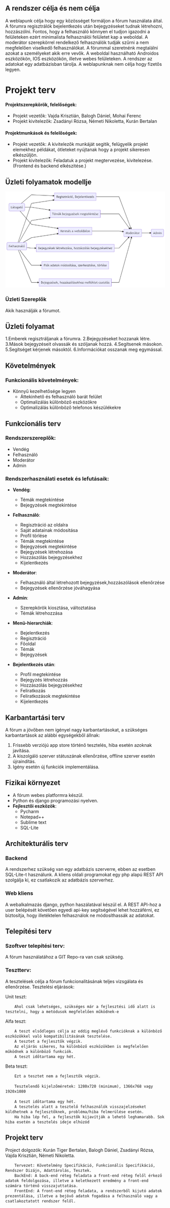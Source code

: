 ## **A rendszer célja és nem célja**

A weblapunk célja hogy egy közösséget formáljon a fórum használata által. A fórumra regisztrálók bejelentkezés után bejegyzéseket tudnak létrehozni, hozzászólni. Fontos, hogy a felhasználó könnyen el tudjon igazodni a felületeken ezért minimalista felhasználói felületet kap a weboldal. A moderátor szerepkörrel rendelkező felhasználók tudják szűrni a nem megfelelően viselkedő felhasználókat. A fórummal szeretnénk megtalálni azokat a személyeket akik erre vevők. A weboldal használható Androidos eszközökön, IOS eszközökön, illetve webes felületeken. A rendszer az adatokat egy adatbázisban tárolja.
A weblapunknak nem célja hogy fizetős legyen.

# Projekt terv

#### **Projektszerepkörök, felelőségek:**

- Projekt vezetők: Vajda Krisztián, Balogh Dániel, Mohai Ferenc
- Projekt kivitelezők: Zsadányi Rózsa, Németi Nikoletta, Kurán Bertalan
#### **Projektmunkások és felelőségek:**
- Projekt vezetők: A kivitelezők munkáját segitik, felügyelik projekt elemekhez példákat, ötleteket nyújtanak hogy a projekt sikeresen elkészüljön.
- Projekt kivitelezők: Feladatuk a projekt megtervezése, kivitelezése. (Frontend és backend elkészitése.)

## **Üzleti folyamatok modellje**

![](Képernyőtervek/Use-Case.png)

### Üzleti Szereplők

Akik használják a fórumot.

## **Üzleti folyamat**
1.Emberek regisztráljanak a fórumra.
2.Bejegyzéseket hozzanak létre.
3.Mások bejegyzéseit olvassák és szóljanak hozzá.
4.Segítsenek másokon.
5.Segítséget kérjenek másoktól.
6.Információkat osszanak meg egymással.
## **Követelmények**

### **Funkcionális követelmények:**
  - Könnyű kezelhetősége legyen
	- Áttekinhető és felhasználó barát felület
	- Optimalizálás különböző eszközökre
	- Optimalizálás különböző telefonos készülékekre

## **Funkcionális terv**

### Rendszerszereplők:
- Vendég
- Felhasználó
- Moderátor
- Admin

### Rendszerhasználati esetek és lefutásaik:
- **Vendég**:
	- Témák megtekintése
	- Bejegyzések megtekintése

- **Felhasználó**:
	- Regisztráció az oldalra
	- Saját adatainak módositása
	- Profil törlése
	- Témák megtekintése
	- Bejegyzések megtekintése
	- Bejegyzések létrehozása
	- Hozzászólás bejegyzésekhez
	- Kijelentkezés
	
- **Moderátor**:
	- Felhasználó által létrehozott bejegyzések,hozzászólások ellenőrzése
	- Bejegyzések ellenőrzése jóváhagyása

- **Admin**:
	- Szerepkörök kiosztása, változtatása
	- Témák létrehozzása
	
- **Menü-hierarchiák**:
	- Bejelentkezés
	- Regisztráció
	- Főoldal
	- Témák
	- Bejegyzések
	
- **Bejelentkezés után**:
	- Profil megtekintése
	- Bejegyzés létrehozzás
	- Hozzászólás bejegyzésekhez
	- Feliratkozás
	- Feliratkozások megtekintése
	- Kijelentkezés


## **Karbantartási terv**
A fórum a jövőben nem igényel nagy karbantartásokat, a szükséges karbantartások az 
alábbi egységekből állnak:

1. Frissebb verziójú app store történő tesztelés, hiba esetén azoknak javítása.
2. A kiszolgáló szerver státuszának ellenőrzése, offline szerver esetén újraindítás.
3. Igény esetén új funkciók implementálása.  

## **Fizikai környezet**

- A fórum webes platformra készül.
- Python és django programozási nyelven.
- **Fejlesztői eszközök**:
	- Pycharm
	- Notepad++
	- Sublime text
	- SQL-Lite 

## Architekturális terv

### Backend

A rendszerhez szükség van egy adatbázis szerverre,
ebben az esetben SQL-Lite-t használunk.
A kliens oldali programokat egy php alapú REST API szolgálja ki,
ez csatlakozik az adatbázis szerverhez.

### Web kliens

A webalkalmazás django, python haszálatával készül el.
A REST API-hoz a user belépését követően egyedi api-key segítségével
lehet hozzáférni, ez biztosítja, hogy illetéktelen felhasználok ne
módosíthassák az adatokat.

## **Telepítési terv**

### **Szoftver telepítési terv:**

A fórum használatához a GIT Repo-ra van csak szükség.

### **Tesztterv:**

A tesztelések célja a fórum funkcionalitásának teljes vizsgálata és ellenőrzése.
Tesztelési eljárások:

Unit teszt:

		Ahol csak lehetséges, szükséges már a fejlesztési idő alatt is tesztelni, hogy a metódusok megfelelően működnek-e
		
Alfa teszt:

		A teszt elsődleges célja az eddig meglévő funkcióknak a különböző eszközökkel való kompatibilitásának tesztelése. 
		A tesztet a fejlesztők végzik.
		Az eljárás sikeres, ha különböző eszközökben is megfelelően működnek a különböző funkciók. 
		A teszt időtartama egy hét.
		
Beta teszt:

		Ezt a tesztet nem a fejlesztők végzik.
		
		Tesztelendő kijelzőméretek: 1280x720 (minimum), 1366x768 vagy 1920x1080

		A teszt időtartama egy hét. 
		A tesztelés alatt a tesztelő felhasználók visszajelzéseket küldhetnek a fejlesztőknek, probléma/hiba felmerülése esetén.
		Ha hiba lép fel, a fejlesztők kijavítják a lehető leghamarabb. Sok hiba esetén a tesztelés ideje elhúzód

## **Projekt terv**

Project dolgozók: Kurán Tiger Bertalan, Balogh Dániel, Zsadányi Rózsa, Vajda Krisztián, Németi Nikoletta.

		Tervezet: Követelmény Specifikáció, Funkcionális Specifikáció, Rendszer Dizájn, Adattárolás, Tesztek.
		BackEnd: A back-end réteg feladata a front-end réteg felől érkező adatok feldolgozása, illetve a keletkezett eredmény a front-end számára történő visszajuttatása.
		FrontEnd: A front-end réteg feladata, a rendszerből kijutó adatok prezentálása, illetve a bejövő adatok fogadása a felhasználó vagy a csatlakoztatott rendszer felől.

